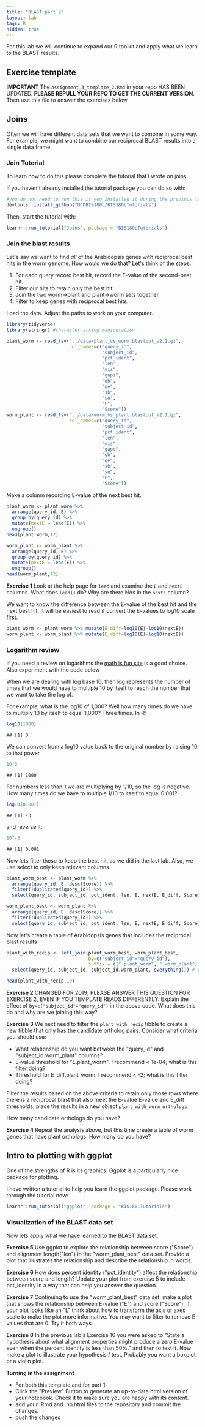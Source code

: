 ```yaml
---
title: "BLAST part 2"
layout: lab
tags: R
hidden: true
---
```


For this lab we will continue to expand our R toolkit and apply what we learn to the BLAST results.

## Exercise template

__IMPORTANT__ The `Assignment_3_template_2.Rmd` in your repo HAS BEEN UPDATED.  __PLEASE REPULL YOUR REPO TO GET THE CURRENT VERSION__.  Then use this file to answer the exercises below.  

## Joins

Often we will have different data sets that we want to combine in some way.  For example, we might want to combine our reciprocal BLAST results into a single data frame.

### Join Tutorial

To learn how to do this please complete the tutorial that I wrote on joins.  

If you haven't already installed the tutorial package you can do so with:

```r
#you do not need to run this if you installed it during the previous lab "R Practice"
devtools::install_github("UCDBIS180L/BIS180LTutorials") 
```

Then, start the tutorial with:

```r
learnr::run_tutorial("Joins", package = "BIS180LTutorials") 
```

### Join the blast results

Let's say we want to find *all* of the Arabidopsis genes with reciprocal best hits in the worm genome.  How would we do that?  Let's think of the steps:

1. For each query record best hit, record the E-value of the second-best hit.
2. Filter our hits to retain only the best hit. 
3. Join the two worm->plant and plant->worm sets together
4. Filter to keep genes with reciprocal best hits.

Load the data.  Adjust the paths to work on your computer.

```r
library(tidyverse)
library(stringr) #character string manipulation

plant_worm <- read_tsv("../data/plant_vs_worm.blastout_v2.1.gz",
                       col_names=c("query_id",
                                   "subject_id",
                                   "pct_ident",
                                   "len",
                                   "mis",
                                   "gaps",
                                   "qb",
                                   "qe",
                                   "sb",
                                   "se",
                                   "E",
                                   "Score"))
worm_plant <- read_tsv("../data/worm_vs_plant.blastout_v2.1.gz",
                       col_names=c("query_id",
                                   "subject_id",
                                   "pct_ident",
                                   "len",
                                   "mis",
                                   "gaps",
                                   "qb",
                                   "qe",
                                   "sb",
                                   "se",
                                   "E",
                                   "Score"))
```

Make a column recording E-value of the next best hit.


```r
plant_worm <- plant_worm %>% 
  arrange(query_id, E) %>% 
  group_by(query_id) %>% 
  mutate(nextE = lead(E)) %>%
  ungroup()
head(plant_worm,12)

worm_plant <- worm_plant %>% 
  arrange(query_id, E) %>% 
  group_by(query_id) %>% 
  mutate(nextE = lead(E)) %>%
  ungroup()
head(worm_plant,12)
```

**Exercise 1**
Look at the help page for `lead` and examine the `E` and `nextE` columns.  What does `lead()` do?  Why are there NAs in the `nextE` column?

We want to know the difference between the E-value of the best hit and the next best hit.  It will be easiest to read if convert the E-values to log10 scale first.


```r
plant_worm <- plant_worm %>% mutate(E_diff=log10(E)-log10(nextE))
worm_plant <- worm_plant %>% mutate(E_diff=log10(E)-log10(nextE))
```

### Logarithm review

If you need a review on logarithms the [math is fun site](https://www.mathsisfun.com/algebra/logarithms.html) is a good choice.  Also experiment with the code below

When we are dealing with log base 10, then log represents the number of times that we would have to multiple 10 by itself to reach the number that we want to take the log of.

For example, what is the log10 of 1,000?  Well how many times do we have to multiply 10 by itself to equal 1,000?  Three times.  In R:

```r
log10(1000)
```

```
## [1] 3
```

We can convert from a log10 value back to the original number by raising 10 to that power

```r
10^3
```

```
## [1] 1000
```

For numbers less than 1 we are multiplying by 1/10, so the log is negative.  How many times do we have to multiple 1/10 to itself to equal 0.001?


```r
log10(0.001)
```

```
## [1] -3
```

and reverse it:

```r
10^-3
```

```
## [1] 0.001
```


Now lets filter these to keep the best hit, as we did in the last lab.  Also, we use select to only keep relevant columns.


```r
plant_worm_best <- plant_worm %>%
  arrange(query_id, E, desc(Score)) %>%
  filter(!duplicated(query_id)) %>%
  select(query_id, subject_id, pct_ident, len, E, nextE, E_diff, Score)
```


```r
worm_plant_best <- worm_plant %>%
  arrange(query_id, E, desc(Score)) %>%
  filter(!duplicated(query_id)) %>%
  select(query_id, subject_id, pct_ident, len, E, nextE, E_diff, Score)
```


Now let's create a table of Arabidopsis genes that includes the reciprocal blast results

```r
plant_with_recip <- left_join(plant_worm_best, worm_plant_best,
                              by=c("subject_id"="query_id"),
                              suffix = c(".plant_worm", ".worm_plant")) %>%
  select(query_id, subject_id, subject_id.worm_plant, everything()) # rearrange columns 

head(plant_with_recip,10)
```


**Exercise 2**
CHANGED FOR 2019; PLEASE ANSWER THIS QUESTION FOR EXERCISE 2, EVEN IF YOU TEMPLATE READS DIFFERENTLY:
Explain the effect of `by=c("subject_id"="query_id")` in the above code.  What does this do and why are we joining this way?

**Exercise 3**
We next need to filter the `plant_with_recip` tibble to create a new tibble that only has the candidate ortholog pairs.  Consider what criteria you should use:

* What relationship do you want between the "query_id" and "subject_id.worm_plant" columns?
* E-value threshold for "E.plant_worm".  I recommend < 1e-04; what is this filter doing?
* Threshold for E_diff.plant_worm.  I recommend < -2; what is this filter doing?

Filter the results based on the above criteria to retain only those rows where there is a reciprocal blast that also meet the E-value E-value and E_diff thresholds; place the results in a new object `plant_with_worm_orthologs`

How many candidate orthologs do you have?



**Exercise 4**
Repeat the analysis above, but this time create a table of worm genes that have plant orthologs.  How many do you have?







## Intro to plotting with ggplot

One of the strengths of R is its graphics.  Ggplot is a particularly nice package for plotting.

I have written a tutorial to help you learn the ggplot package.  Please work through the tutorial now:


```r
learnr::run_tutorial("ggplot", package = "BIS180LTutorials") 
```

### Visualization of the BLAST data set

Now lets apply what we have learned to the BLAST data set.

**Exercise 5**
Use ggplot to explore the relationship between score ("Score") and alignment length("len") in the "worm_plant_best" data set.  Provide a plot that illustrates the relationship and describe the relationship in words.



**Exercise 6**
How does percent identity ("pct_identity") affect the relationship between score and length?  Update your plot from exercise 5 to include pct_identity in a way that can help you answer the question.



**Exercise 7**
Continuing to use the "worm_plant_best" data set, make a plot that shows the relationship between E-value ("E") and score ("Score").  If your plot looks like an "L" think about how to transform the axis or axes scale to make the plot more informative.  You may want to filter to remove E values that are 0.  Try it both ways.  




**Exercise 8**
In the previous lab's Exercise 10 you were asked to "State a hypothesis about what alignment properties might produce a zero E-value even when the percent identity is less than 50%." and then to test it.  Now make a plot to illustrate your hypothesis / test.  Probably you want a boxplot or a violin plot.

**Turning in the assignment**

* For both this template and for part 1:
* Click the "Preview" Button to generate an up-to-date html version of your notebook.  Check it to make sure you are happy with its content.
* add your .Rmd and .nb.html files to the repository and commit the changes.
* push the changes
